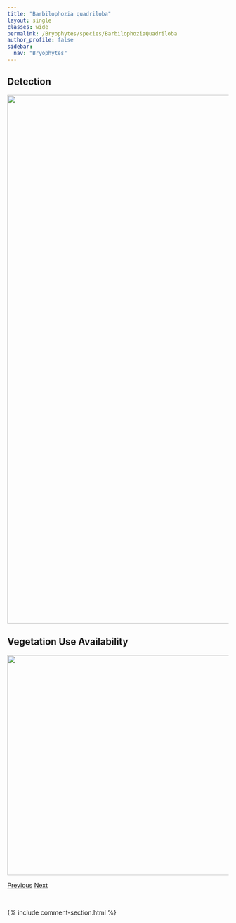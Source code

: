 ```yaml
---
title: "Barbilophozia quadriloba"
layout: single
classes: wide
permalink: /Bryophytes/species/BarbilophoziaQuadriloba
author_profile: false
sidebar:
  nav: "Bryophytes"
---
```


<h2>Detection</h2>

<a href="https://drive.google.com/uc?export=view&id=1VP5LDXMRwcKEa9smqIVXX3_zWJqURdUK">
<img src="https://drive.google.com/uc?export=view&id=1VP5LDXMRwcKEa9smqIVXX3_zWJqURdUK" height = "1200" width = "800">
</a>


<h2>Vegetation Use Availability</h2>

<a href="https://drive.google.com/uc?export=view&id=18SIVvO41ON1fAfHDHSCO-y5V6NUGj73x">
<img src="https://drive.google.com/uc?export=view&id=18SIVvO41ON1fAfHDHSCO-y5V6NUGj73x" height = "500" width = "1000">
</a>


<a href="/DevelopmentWebsite/Bryophytes/species/BarbilophoziaLycopodioides" class="pagination--pager" title="Barbilophozia lycopodioides">Previous</a> <a href="/DevelopmentWebsite/Bryophytes/species/BarbulaConvoluta" class="pagination--pager" title="Barbula convoluta">Next</a>

<p>&nbsp;</p>

{% include comment-section.html %}
